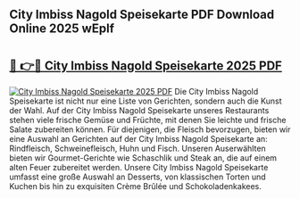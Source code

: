 ## City Imbiss Nagold Speisekarte PDF Download Online 2025 wEplf

# <h2><a href="http://gcctw1.nevu.top/?p=City+Imbiss+Nagold+Speisekarte">🔗 👉🔴 City Imbiss Nagold Speisekarte 2025 PDF</a></h2>

[![City Imbiss Nagold Speisekarte 2025 PDF](https://i.imgur.com/dBaPXMq.png)](http://gcctw1.nevu.top/?p=City+Imbiss+Nagold+Speisekarte)
Die City Imbiss Nagold Speisekarte ist nicht nur eine Liste von Gerichten, sondern auch die Kunst der Wahl. Auf der City Imbiss Nagold Speisekarte unseres Restaurants stehen viele frische Gemüse und Früchte, mit denen Sie leichte und frische Salate zubereiten können. Für diejenigen, die Fleisch bevorzugen, bieten wir eine Auswahl an Gerichten auf der City Imbiss Nagold Speisekarte an: Rindfleisch, Schweinefleisch, Huhn und Fisch. Unseren Auserwählten bieten wir Gourmet-Gerichte wie Schaschlik und Steak an, die auf einem alten Feuer zubereitet werden. Unsere City Imbiss Nagold Speisekarte umfasst eine große Auswahl an Desserts, von klassischen Torten und Kuchen bis hin zu exquisiten Crème Brûlée und Schokoladenkakees.
